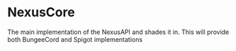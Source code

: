 # NexusCore
The main implementation of the NexusAPI and shades it in. This will provide both BungeeCord and Spigot implementations
